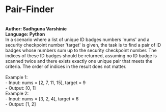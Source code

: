 # Pair-Finder
<br>
<b>Author: Sadhguna Varshinie</b>
<br>
<b>Language: Python</b>
<br>
In a scenario where a list of unique ID badges numbers 'nums' and a security checkpoint number 'target' is given, the task is to find a pair of ID badges whose numbers sum up to the security checkpoint number.
The indices of these ID badges should be returned, assuming no ID badge is scanned twice and there exists exactly one unique pair that meets the criteria.
The order of indices in the result does not matter.
<br>
<br>
Example 1:
<br>
- Input: nums = [2, 7, 11, 15], target = 9
<br>
- Output: [0, 1]
<br>
Example 2:
<br>
- Input: nums = [3, 2, 4], target = 6
<br>
- Output: [1, 2]
